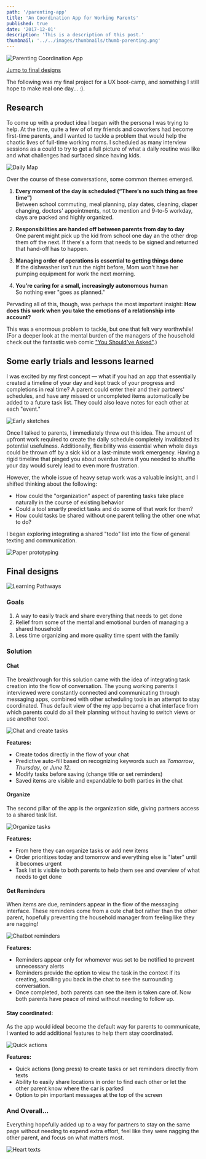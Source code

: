 ```yaml
---
path: '/parenting-app'
title: 'An Coordination App for Working Parents'
published: true
date: '2017-12-01'
description: 'This is a description of this post.'
thumbnail: '../../images/thumbnails/thumb-parenting.png'
---
```


<div class="hero-image">

![Parenting Coordination App](../../images/thumbnails/thumb-parenting.png " ")

</div>

<p class="text-center"><a href="#final-p2" class="btn-jump">Jump to final designs</a></p>

<!-- <p style="text-align:center;">Coming soon</p> -->

The following was my final project for a UX boot-camp, and something I still hope to make real one day... :).

## Research

To come up with a product idea I began with the persona I was trying to help. At the time, quite a few of of my friends and coworkers had become first-time parents, and I wanted to tackle a problem that would help the chaotic lives of full-time working moms. I scheduled as many interview sessions as a could to try to get a full picture of what a daily routine was like and what challenges had surfaced since having kids.

<div class="image-wrapper max-400">

![Daily Map](../../images/parenting/day-mapping.jpg "Charting a day in the life... it got real busy.")

</div>

Over the course of these conversations, some common themes emerged.

1. **Every moment of the day is scheduled (“There’s no such thing as free time”)**
   <br/>Between school commuting, meal planning, play dates, cleaning, diaper changing, doctors' appointments, not to mention and 9-to-5 workday, days are packed and highly organized.

2. **Responsibilities are handed off between parents from day to day**
  <br/>One parent might pick up the kid from school one day an the other drop them off the next. If there's a form that needs to be signed and returned that hand-off has to happen.

3. **Managing order of operations is essential to getting things done**
  <br/>If the dishwasher isn't run the night before, Mom won't have her pumping equipment for work the next morning.

4. **You’re caring for a small, increasingly autonomous human**
  <br/>So nothing ever "goes as planned."

Pervading all of this, though, was perhaps the most important insight: **How does this work when you take the emotions of a relationship into account?**


This was a enormous problem to tackle, but one that felt very worthwhile! (For a deeper look at the mental burden of the managers of the household check out the fantastic web comic ["You Should've Asked"](https://english.emmaclit.com/2017/05/20/you-shouldve-asked/).)



## Some early trials and lessons learned

I was excited by my first concept — what if you had an app that essentially created a timeline of your day and kept track of your progress and completions in real time? A parent could enter their and their partners' schedules, and have any missed or uncompleted items automatically be added to a future task list. They could also leave notes for each other at each "event."

<div class="image-wrapper">

![Early sketches](../../images/parenting/parenting-sketches.png)

</div>

Once I talked to parents, I immediately threw out this idea. The amount of upfront work required to create the daily schedule completely invalidated its potential usefulness. Additionally, flexibility was essential when whole days could be thrown off by a sick kid or a last-minute work emergency. Having a rigid timeline that pinged you about overdue items if you needed to shuffle your day would surely lead to even more frustration. 




However, the whole issue of heavy setup work was a valuable insight, and I shifted thinking about the following:
  - How could the "organization" aspect of parenting tasks take place naturally in the course of existing behavior
  - Could a tool smartly predict tasks and do some of that work for them?
  - How could tasks be shared without one parent telling the other one what to do?


I began exploring integrating a shared "todo" list into the flow of general texting and communication.


<div class="image-wrapper">

![Paper prototyping](../../images/parenting/paper-prototyping.png "Some paper prototyping to explore interactions")

</div>



<h2 id="final-p2"> Final designs</h2>

![Learning Pathways](../../images/thumbnails/thumb-parenting.png " ")

### Goals

1. A way to easily track and share everything that needs to get done
2. Relief from some of the mental and emotional burden of managing a shared household
3. Less time organizing and more quality time spent with the family

### Solution

#### Chat

The breakthrough for this solution came with the idea of integrating task creation into the flow of conversation. The young working parents I interviewed were constantly connected and communicating through messaging apps, combined with other scheduling tools in an attempt to stay coordinated. Thus default view of the my app became a chat interface from which parents could do all their planning without having to switch views or use another tool. 

<div class="image-wrapper max-600">

![Chat and create tasks](../../images/parenting/uxd56-chat-create.gif " ")

</div>

**Features:**
  - Create todos directly in the flow of your chat
  - Predictive auto-fill based on recognizing keywords such as _Tomorrow_, _Thursday_, or _June 12_.
  - Modify tasks before saving (change title or set reminders)
  - Saved items are visible and expandable to both parties in the chat

<!-- `vimeo: https://vimeo.com/354446411` -->

#### Organize

The second pillar of the app is the organization side, giving partners access to a shared task list.

<div class="image-wrapper max-600">

![Organize tasks](../../images/parenting/organize.png " ")

</div>

**Features:**
  - From here they can organize tasks or add new items
  - Order prioritizes today and tomorrow and everything else is "later" until it becomes urgent
  - Task list is visible to both parents to help them see and overview of what needs to get done



#### Get Reminders

When items are due, reminders appear in the flow of the messaging interface. These reminders come from a cute chat bot rather than the other parent, hopefully preventing the household manager from feeling like they are nagging!

<div class="image-wrapper">

![Chatbot reminders](../../images/parenting/chatbot-remind-complete.gif " ")

</div>


**Features:**
  - Reminders appear only for whomever was set to be notified to prevent unnecessary alerts
  - Reminders provide the option to view the task in the context if its creating, scrolling you back in the chat to see the surrounding conversation.
  - Once completed, both parents can see the item is taken care of. Now both parents have peace of mind without needing to follow up.


#### Stay coordinated:

As the app would ideal become the default way for parents to communicate, I wanted to add additional features to help them stay coordinated.

<div class="image-wrapper">

![Quick actions](../../images/parenting/quick-actions.png " ")

</div>

**Features:**
  - Quick actions (long press) to create tasks or set reminders directly from texts
  - Ability to easily share locations in order to find each other or let the other parent know where the car is parked
  - Option to pin important messages at the top of the screen


### And Overall... 

Everything hopefully added up to a way for partners to stay on the same page without needing to expend extra effort, feel like they were nagging the other parent, and focus on what matters most.

<div class="image-wrapper max-400">

![Heart texts](../../images/parenting/final-text.png " ")

</div>


